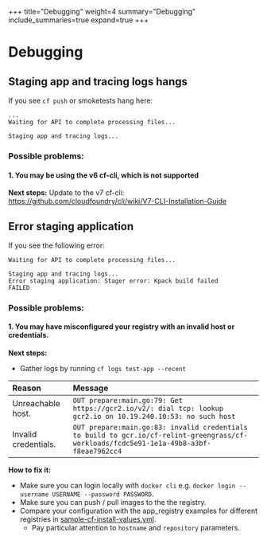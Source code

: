 +++
title="Debugging"
weight=4
summary="Debugging"
include_summaries=true
expand=true
+++

# Debugging

## Staging app and tracing logs hangs

If you see `cf push` or smoketests hang here:
```
...
Waiting for API to complete processing files...

Staging app and tracing logs...

```
### Possible problems:

#### 1. You may be using the v6 cf-cli, which is not supported

**Next steps:**
Update to the v7 cf-cli: https://github.com/cloudfoundry/cli/wiki/V7-CLI-Installation-Guide

## Error staging application

If you see the following error:
```
Waiting for API to complete processing files...

Staging app and tracing logs...
Error staging application: Stager error: Kpack build failed
FAILED
```
### Possible problems:

#### 1. You may have misconfigured your registry with an invalid host or credentials.

**Next steps:**
* Gather logs by running `cf logs test-app --recent`

| Reason | Message |
|:--|:--|
| Unreachable host. | `OUT prepare:main.go:79: Get https://gcr2.io/v2/: dial tcp: lookup gcr2.io on 10.19.240.10:53: no such host` |
| Invalid credentials. | `OUT prepare:main.go:83: invalid credentials to build to gcr.io/cf-relint-greengrass/cf-workloads/fcdc5e91-1e1a-49b8-a3bf-f8eae7962cc4` |

**How to fix it:**
* Make sure you can login locally with `docker cli` e.g.  `docker login --username USERNAME --password PASSWORD`.
* Make sure you can push / pull images to the the registry.
* Compare your configuration with the app_registry examples for different registries in [sample-cf-install-values.yml](https://github.com/cloudfoundry/cf-for-k8s/blob/develop/sample-cf-install-values.yml).
  * Pay particular attention to `hostname` and `repository` parameters.
